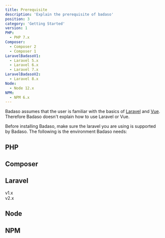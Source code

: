 ```yaml
---
title: Prerequisite
description: 'Explain the prerequisite of badaso'
position: 3
category: 'Getting Started'
version: 1
PHP:
  - PHP 7.x
Composer:
  - Composer 2
  - Composer 1
LaravelBadasoV1:
  - Laravel 5.x
  - Laravel 6.x
  - Laravel 7.x
LaravelBadasoV2:
  - Laravel 8.x
Node:
  - Node 12.x
NPM:
  - NPM 6.x
---
```


<alert>
Badaso assumes that the user is familiar with the basics of <a target="_blank" href="https://laravel.com/docs/5.8">Laravel</a> and <a href="https://vuejs.org/v2/guide/" target="_blank">Vue</a>. Therefore Badaso doesn't explain how to use Laravel or Vue.
</alert>

Before installing Badaso, make sure the laravel you are using is supported by Badaso. The following is the environment Badaso needs:

## PHP

<list :items="PHP"></list>

## Composer

<list :items="Composer"></list>

## Laravel

<badge>v1.x</badge>
<list :items="LaravelBadasoV1"></list>
<br/>
<badge>v2.x</badge>
<list :items="LaravelBadasoV2"></list>

## Node

<list :items="Node"></list>

## NPM

<list :items="NPM"></list>